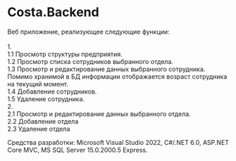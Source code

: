 # Costa.Backend 

Веб приложение, реализующее следующие функции:<br />
<br />
1.<br />
1.1 Просмотр структуры предприятия.<br />
1.2 Просмотр списка сотрудников выбранного отдела.<br />
1.3 Просмотр и редактирование данных выбранного сотрудника. Помимо хранимой в БД
информации отображается возраст сотрудника на текущий момент.<br />
1.4 Добавление сотрудников.<br />
1.5 Удаление сотрудника.<br />
2.<br />
2.1 Просмотр и редактирование данных выбранного отдела.<br />
2.2 Добавление отдела<br />
2.3 Удаление отдела<br />

Средства разработки: Microsoft Visual Studio 2022, С#/.NET 6.0, ASP.NET Соге MVC, MS SQL Server 15.0.2000.5 Express.
